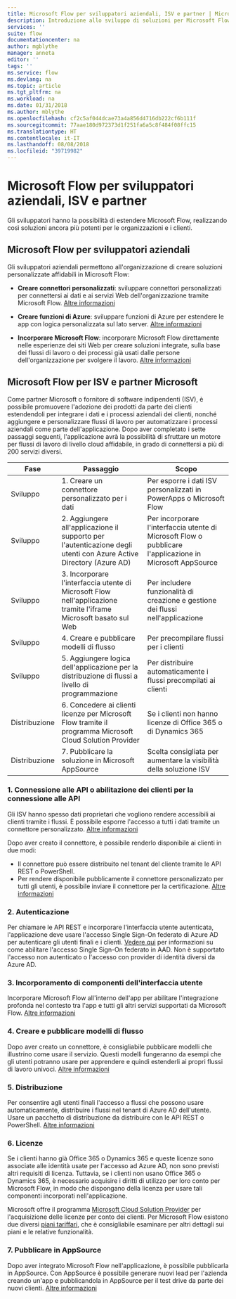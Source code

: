 ```yaml
---
title: Microsoft Flow per sviluppatori aziendali, ISV e partner | Microsoft Docs
description: Introduzione allo sviluppo di soluzioni per Microsoft Flow.
services: ''
suite: flow
documentationcenter: na
author: mgblythe
manager: anneta
editor: ''
tags: ''
ms.service: flow
ms.devlang: na
ms.topic: article
ms.tgt_pltfrm: na
ms.workload: na
ms.date: 01/31/2018
ms.author: mblythe
ms.openlocfilehash: cf2c5af044dcae73a4a856d4716db222cf6b111f
ms.sourcegitcommit: 77aae180d972373d1f251fa6a5c8f484f08ffc15
ms.translationtype: HT
ms.contentlocale: it-IT
ms.lasthandoff: 08/08/2018
ms.locfileid: "39719982"
---
```

# <a name="microsoft-flow-for-enterprise-developers-isvs-and-partners"></a>Microsoft Flow per sviluppatori aziendali, ISV e partner

Gli sviluppatori hanno la possibilità di estendere Microsoft Flow, realizzando così soluzioni ancora più potenti per le organizzazioni e i clienti.

## <a name="microsoft-flow-for-enterprise-developers"></a>Microsoft Flow per sviluppatori aziendali

Gli sviluppatori aziendali permettono all'organizzazione di creare soluzioni personalizzate affidabili in Microsoft Flow:

- **Creare connettori personalizzati**: sviluppare connettori personalizzati per connettersi ai dati e ai servizi Web dell'organizzazione tramite Microsoft Flow. [Altre informazioni](https://docs.microsoft.com/connectors/custom-connectors/)

- **Creare funzioni di Azure**: sviluppare funzioni di Azure per estendere le app con logica personalizzata sul lato server. [Altre informazioni](https://docs.microsoft.com/azure/azure-functions/functions-flow-scenario)

- **Incorporare Microsoft Flow**: incorporare Microsoft Flow direttamente nelle esperienze dei siti Web per creare soluzioni integrate, sulla base dei flussi di lavoro o dei processi già usati dalle persone dell'organizzazione per svolgere il lavoro. [Altre informazioni](embed-flow-dev.md)

## <a name="microsoft-flow-for-isvs-and-microsoft-partners"></a>Microsoft Flow per ISV e partner Microsoft

Come partner Microsoft o fornitore di software indipendenti (ISV), è possibile promuovere l'adozione dei prodotti da parte dei clienti estendendoli per integrare i dati e i processi aziendali dei clienti, nonché aggiungere e personalizzare flussi di lavoro per automatizzare i processi aziendali come parte dell'applicazione. Dopo aver completato i sette passaggi seguenti, l'applicazione avrà la possibilità di sfruttare un motore per flussi di lavoro di livello cloud affidabile, in grado di connettersi a più di 200 servizi diversi.

| Fase | Passaggio | Scopo |
| --- | --- | --- |
| Sviluppo | 1. Creare un connettore personalizzato per i dati | Per esporre i dati ISV personalizzati in PowerApps o Microsoft Flow |
| Sviluppo | 2. Aggiungere all'applicazione il supporto per l'autenticazione degli utenti con Azure Active Directory (Azure AD) | Per incorporare l'interfaccia utente di Microsoft Flow o pubblicare l'applicazione in Microsoft AppSource | 
| Sviluppo | 3. Incorporare l'interfaccia utente di Microsoft Flow nell'applicazione tramite l'iframe Microsoft basato sul Web | Per includere funzionalità di creazione e gestione dei flussi nell'applicazione | 
| Sviluppo | 4. Creare e pubblicare modelli di flusso | Per precompilare flussi per i clienti | 
| Sviluppo | 5. Aggiungere logica dell'applicazione per la distribuzione di flussi a livello di programmazione | Per distribuire automaticamente i flussi precompilati ai clienti | 
| Distribuzione | 6. Concedere ai clienti licenze per Microsoft Flow tramite il programma Microsoft Cloud Solution Provider | Se i clienti non hanno licenze di Office 365 o di Dynamics 365 |
| Distribuzione | 7. Pubblicare la soluzione in Microsoft AppSource | Scelta consigliata per aumentare la visibilità della soluzione ISV |

### <a name="1-connecting-to-your-apis-or-enabling-customers-to-connect-to-your-apis"></a>1. Connessione alle API o abilitazione dei clienti per la connessione alle API

Gli ISV hanno spesso dati proprietari che vogliono rendere accessibili ai clienti tramite i flussi. È possibile esporre l'accesso a tutti i dati tramite un connettore personalizzato. [Altre informazioni](https://docs.microsoft.com/connectors/custom-connectors/)

Dopo aver creato il connettore, è possibile renderlo disponibile ai clienti in due modi:
- Il connettore può essere distribuito nel tenant del cliente tramite le API REST o PowerShell.
- Per rendere disponibile pubblicamente il connettore personalizzato per tutti gli utenti, è possibile inviare il connettore per la certificazione. [Altre informazioni](https://docs.microsoft.com/connectors/custom-connectors/submit-certification)

### <a name="2-authentication"></a>2. Autenticazione 

Per chiamare le API REST e incorporare l'interfaccia utente autenticata, l'applicazione deve usare l'accesso Single Sign-On federato di Azure AD per autenticare gli utenti finali e i clienti. [Vedere qui](https://identity.microsoft.com/) per informazioni su come abilitare l'accesso Single Sign-On federato in AAD. Non è supportato l'accesso non autenticato o l'accesso con provider di identità diversi da Azure AD. 

### <a name="3-embedding-ui-components"></a>3. Incorporamento di componenti dell'interfaccia utente

Incorporare Microsoft Flow all'interno dell'app per abilitare l'integrazione profonda nel contesto tra l'app e tutti gli altri servizi supportati da Microsoft Flow. [Altre informazioni](embed-flow-dev.md)

### <a name="4-create-and-publish-flow-templates"></a>4. Creare e pubblicare modelli di flusso

Dopo aver creato un connettore, è consigliabile pubblicare modelli che illustrino come usare il servizio. Questi modelli fungeranno da esempi che gli utenti potranno usare per apprendere e quindi estenderli ai propri flussi di lavoro univoci. [Altre informazioni](../publish-a-template.md)

### <a name="5-deployment"></a>5. Distribuzione

Per consentire agli utenti finali l'accesso a flussi che possono usare automaticamente, distribuire i flussi nel tenant di Azure AD dell'utente. Usare un pacchetto di distribuzione da distribuire con le API REST o PowerShell. [Altre informazioni](https://docs.microsoft.com/powerapps/export-import-packages)

### <a name="6-licensing"></a>6. Licenze

Se i clienti hanno già Office 365 o Dynamics 365 e queste licenze sono associate alle identità usate per l'accesso ad Azure AD, non sono previsti altri requisiti di licenza. Tuttavia, se i clienti non usano Office 365 o Dynamics 365, è necessario acquisire i diritti di utilizzo per loro conto per Microsoft Flow, in modo che dispongano della licenza per usare tali componenti incorporati nell'applicazione.

Microsoft offre il programma [Microsoft Cloud Solution Provider](https://partner.microsoft.com/cloud-solution-provider) per l'acquisizione delle licenze per conto dei clienti. Per Microsoft Flow esistono due diversi [piani tariffari](https://flow.microsoft.com/pricing/), che è consigliabile esaminare per altri dettagli sui piani e le relative funzionalità.

### <a name="7-list-on-appsource"></a>7. Pubblicare in AppSource

Dopo aver integrato Microsoft Flow nell'applicazione, è possibile pubblicarla in AppSource. Con AppSource è possibile generare nuovi lead per l'azienda creando un'app e pubblicandola in AppSource per il test drive da parte dei nuovi clienti. [Altre informazioni](dev-appsource-test-drive.md)
